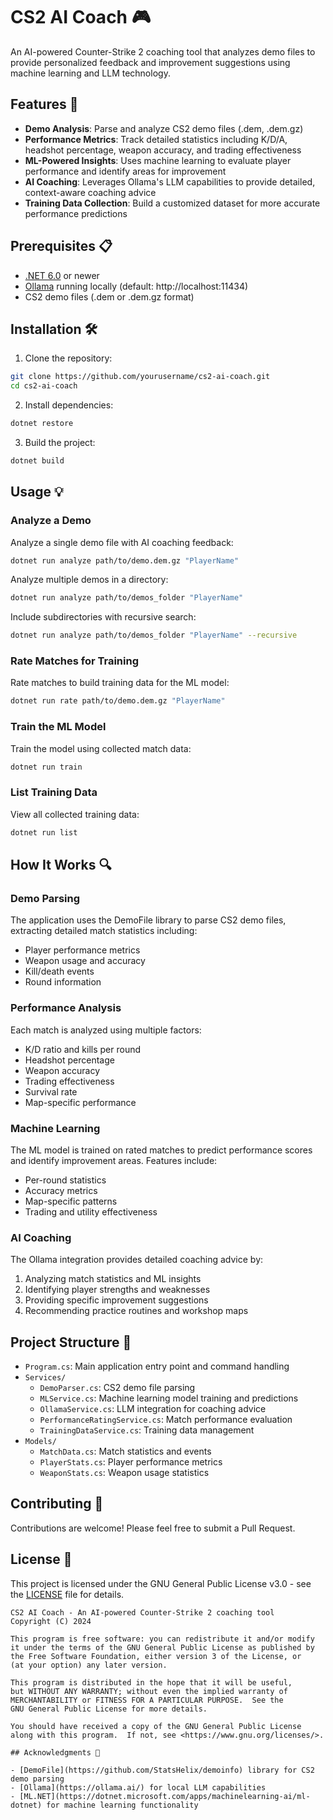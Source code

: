 # CS2 AI Coach 🎮

An AI-powered Counter-Strike 2 coaching tool that analyzes demo files to provide personalized feedback and improvement suggestions using machine learning and LLM technology.

## Features 🚀

- **Demo Analysis**: Parse and analyze CS2 demo files (.dem, .dem.gz)
- **Performance Metrics**: Track detailed statistics including K/D/A, headshot percentage, weapon accuracy, and trading effectiveness
- **ML-Powered Insights**: Uses machine learning to evaluate player performance and identify areas for improvement
- **AI Coaching**: Leverages Ollama's LLM capabilities to provide detailed, context-aware coaching advice
- **Training Data Collection**: Build a customized dataset for more accurate performance predictions

## Prerequisites 📋

- [.NET 6.0](https://dotnet.microsoft.com/download/dotnet/6.0) or newer
- [Ollama](https://ollama.ai/) running locally (default: http://localhost:11434)
- CS2 demo files (.dem or .dem.gz format)

## Installation 🛠️

1. Clone the repository:
```bash
git clone https://github.com/yourusername/cs2-ai-coach.git
cd cs2-ai-coach
```

2. Install dependencies:
```bash
dotnet restore
```

3. Build the project:
```bash
dotnet build
```

## Usage 💡

### Analyze a Demo

Analyze a single demo file with AI coaching feedback:
```bash
dotnet run analyze path/to/demo.dem.gz "PlayerName"
```

Analyze multiple demos in a directory:
```bash
dotnet run analyze path/to/demos_folder "PlayerName"
```

Include subdirectories with recursive search:
```bash
dotnet run analyze path/to/demos_folder "PlayerName" --recursive
```

### Rate Matches for Training

Rate matches to build training data for the ML model:
```bash
dotnet run rate path/to/demo.dem.gz "PlayerName"
```

### Train the ML Model

Train the model using collected match data:
```bash
dotnet run train
```

### List Training Data

View all collected training data:
```bash
dotnet run list
```

## How It Works 🔍

### Demo Parsing
The application uses the DemoFile library to parse CS2 demo files, extracting detailed match statistics including:
- Player performance metrics
- Weapon usage and accuracy
- Kill/death events
- Round information

### Performance Analysis
Each match is analyzed using multiple factors:
- K/D ratio and kills per round
- Headshot percentage
- Weapon accuracy
- Trading effectiveness
- Survival rate
- Map-specific performance

### Machine Learning
The ML model is trained on rated matches to predict performance scores and identify improvement areas. Features include:
- Per-round statistics
- Accuracy metrics
- Map-specific patterns
- Trading and utility effectiveness

### AI Coaching
The Ollama integration provides detailed coaching advice by:
1. Analyzing match statistics and ML insights
2. Identifying player strengths and weaknesses
3. Providing specific improvement suggestions
4. Recommending practice routines and workshop maps

## Project Structure 📁

- `Program.cs`: Main application entry point and command handling
- `Services/`
  - `DemoParser.cs`: CS2 demo file parsing
  - `MLService.cs`: Machine learning model training and predictions
  - `OllamaService.cs`: LLM integration for coaching advice
  - `PerformanceRatingService.cs`: Match performance evaluation
  - `TrainingDataService.cs`: Training data management
- `Models/`
  - `MatchData.cs`: Match statistics and events
  - `PlayerStats.cs`: Player performance metrics
  - `WeaponStats.cs`: Weapon usage statistics

## Contributing 🤝

Contributions are welcome! Please feel free to submit a Pull Request.

## License 📄

This project is licensed under the GNU General Public License v3.0 - see the [LICENSE](LICENSE) file for details.

```
CS2 AI Coach - An AI-powered Counter-Strike 2 coaching tool
Copyright (C) 2024

This program is free software: you can redistribute it and/or modify
it under the terms of the GNU General Public License as published by
the Free Software Foundation, either version 3 of the License, or
(at your option) any later version.

This program is distributed in the hope that it will be useful,
but WITHOUT ANY WARRANTY; without even the implied warranty of
MERCHANTABILITY or FITNESS FOR A PARTICULAR PURPOSE.  See the
GNU General Public License for more details.

You should have received a copy of the GNU General Public License
along with this program.  If not, see <https://www.gnu.org/licenses/>.

## Acknowledgments 👏

- [DemoFile](https://github.com/StatsHelix/demoinfo) library for CS2 demo parsing
- [Ollama](https://ollama.ai/) for local LLM capabilities
- [ML.NET](https://dotnet.microsoft.com/apps/machinelearning-ai/ml-dotnet) for machine learning functionality
